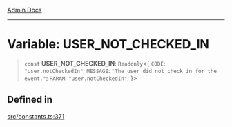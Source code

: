 [Admin Docs](/)

***

# Variable: USER\_NOT\_CHECKED\_IN

> `const` **USER\_NOT\_CHECKED\_IN**: `Readonly`\<\{ `CODE`: `"user.notCheckedIn"`; `MESSAGE`: `"The user did not check in for the event."`; `PARAM`: `"user.notCheckedIn"`; \}\>

## Defined in

[src/constants.ts:371](https://github.com/Suyash878/talawa-api/blob/cfd688207611ba245c99edd8dbaccb2cdbf6a043/src/constants.ts#L371)
